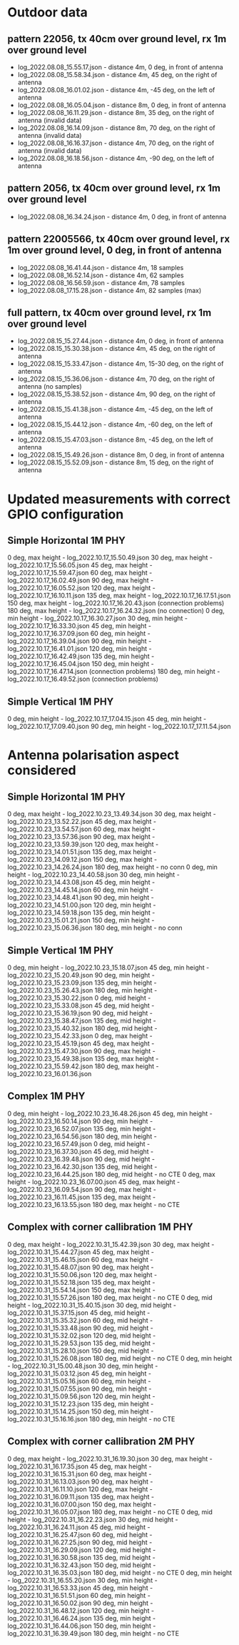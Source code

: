 
# Outdoor data

## pattern 22056, tx 40cm over ground level, rx 1m over ground level

- log_2022.08.08_15.55.17.json - distance 4m, 0 deg, in front of antenna
- log_2022.08.08_15.58.34.json - distance 4m, 45 deg, on the right of antenna
- log_2022.08.08_16.01.02.json - distance 4m, -45 deg, on the left of antenna
- log_2022.08.08_16.05.04.json - distance 8m, 0 deg, in front of antenna
- log_2022.08.08_16.11.29.json - distance 8m, 35 deg, on the right of antenna (invalid data)
- log_2022.08.08_16.14.09.json - distance 8m, 70 deg, on the right of antenna (invalid data)
- log_2022.08.08_16.16.37.json - distance 4m, 70 deg, on the right of antenna (invalid data)
- log_2022.08.08_16.18.56.json - distance 4m, -90 deg, on the left of antenna

## pattern 2056, tx 40cm over ground level, rx 1m over ground level

- log_2022.08.08_16.34.24.json - distance 4m, 0 deg, in front of antenna

## pattern 22005566, tx 40cm over ground level, rx 1m over ground level, 0 deg, in front of antenna

- log_2022.08.08_16.41.44.json - distance 4m, 18 samples
- log_2022.08.08_16.52.14.json - distance 4m, 62 samples
- log_2022.08.08_16.56.59.json - distance 4m, 78 samples
- log_2022.08.08_17.15.28.json - distance 4m, 82 samples (max)

## full pattern, tx 40cm over ground level, rx 1m over ground level

- log_2022.08.15_15.27.44.json - distance 4m, 0 deg, in front of antenna
- log_2022.08.15_15.30.38.json - distance 4m, 45 deg, on the right of antenna
- log_2022.08.15_15.33.47.json - distance 4m, 15-30 deg, on the right of antenna
- log_2022.08.15_15.36.06.json - distance 4m, 70 deg, on the right of antenna (no samples)
- log_2022.08.15_15.38.52.json - distance 4m, 90 deg, on the right of antenna
- log_2022.08.15_15.41.38.json - distance 4m, -45 deg, on the left of antenna
- log_2022.08.15_15.44.12.json - distance 4m, -60 deg, on the left of antenna
- log_2022.08.15_15.47.03.json - distance 8m, -45 deg, on the left of antenna
- log_2022.08.15_15.49.26.json - distance 8m, 0 deg, in front of antenna
- log_2022.08.15_15.52.09.json - distance 8m, 15 deg, on the right of antenna


# Updated measurements with correct GPIO configuration

## Simple Horizontal 1M PHY
0 deg, max height - log_2022.10.17_15.50.49.json
30 deg, max height - log_2022.10.17_15.56.05.json
45 deg, max height - log_2022.10.17_15.59.47.json
60 deg, max height - log_2022.10.17_16.02.49.json
90 deg, max height - log_2022.10.17_16.05.52.json
120 deg, max height - log_2022.10.17_16.10.11.json
135 deg, max height - log_2022.10.17_16.17.51.json
150 deg, max height - log_2022.10.17_16.20.43.json (connection problems)
180 deg, max height - log_2022.10.17_16.24.32.json (no connection)
0 deg, min height - log_2022.10.17_16.30.27.json
30 deg, min height - log_2022.10.17_16.33.30.json
45 deg, min height - log_2022.10.17_16.37.09.json
60 deg, min height - log_2022.10.17_16.39.04.json
90 deg, min height - log_2022.10.17_16.41.01.json
120 deg, min height - log_2022.10.17_16.42.49.json
135 deg, min height - log_2022.10.17_16.45.04.json
150 deg, min height - log_2022.10.17_16.47.14.json (connection problems)
180 deg, min height - log_2022.10.17_16.49.52.json (connection problems)

## Simple Vertical 1M PHY
0 deg, min height - log_2022.10.17_17.04.15.json
45 deg, min height - log_2022.10.17_17.09.40.json
90 deg, min height - log_2022.10.17_17.11.54.json

# Antenna polarisation aspect considered

## Simple Horizontal 1M PHY
0 deg, max height - log_2022.10.23_13.49.34.json
30 deg, max height - log_2022.10.23_13.52.22.json
45 deg, max height - log_2022.10.23_13.54.57.json
60 deg, max height - log_2022.10.23_13.57.36.json
90 deg, max height - log_2022.10.23_13.59.39.json
120 deg, max height - log_2022.10.23_14.01.51.json
135 deg, max height - log_2022.10.23_14.09.12.json
150 deg, max height - log_2022.10.23_14.26.24.json
180 deg, max height - no conn
0 deg, min height - log_2022.10.23_14.40.58.json
30 deg, min height - log_2022.10.23_14.43.08.json
45 deg, min height - log_2022.10.23_14.45.14.json
60 deg, min height - log_2022.10.23_14.48.41.json
90 deg, min height - log_2022.10.23_14.51.00.json
120 deg, min height - log_2022.10.23_14.59.18.json
135 deg, min height - log_2022.10.23_15.01.21.json
150 deg, min height - log_2022.10.23_15.06.36.json
180 deg, min height - no conn

## Simple Vertical 1M PHY
0 deg, min height - log_2022.10.23_15.18.07.json
45 deg, min height - log_2022.10.23_15.20.49.json
90 deg, min height - log_2022.10.23_15.23.09.json
135 deg, min height - log_2022.10.23_15.26.43.json
180 deg, min height - log_2022.10.23_15.30.22.json
0 deg, mid height - log_2022.10.23_15.33.08.json
45 deg, mid height - log_2022.10.23_15.36.19.json
90 deg, mid height - log_2022.10.23_15.38.47.json
135 deg, mid height - log_2022.10.23_15.40.32.json
180 deg, mid height - log_2022.10.23_15.42.33.json
0 deg, max height - log_2022.10.23_15.45.19.json
45 deg, max height - log_2022.10.23_15.47.30.json
90 deg, max height - log_2022.10.23_15.49.38.json
135 deg, max height - log_2022.10.23_15.59.42.json
180 deg, max height - log_2022.10.23_16.01.36.json

## Complex 1M PHY
0 deg, min height - log_2022.10.23_16.48.26.json
45 deg, min height - log_2022.10.23_16.50.14.json
90 deg, min height - log_2022.10.23_16.52.07.json
135 deg, min height - log_2022.10.23_16.54.56.json
180 deg, min height - log_2022.10.23_16.57.49.json
0 deg, mid height - log_2022.10.23_16.37.30.json
45 deg, mid height - log_2022.10.23_16.39.48.json
90 deg, mid height - log_2022.10.23_16.42.30.json
135 deg, mid height - log_2022.10.23_16.44.25.json
180 deg, mid height - no CTE
0 deg, max height - log_2022.10.23_16.07.00.json
45 deg, max height - log_2022.10.23_16.09.54.json
90 deg, max height - log_2022.10.23_16.11.45.json
135 deg, max height - log_2022.10.23_16.13.55.json
180 deg, max height - no CTE

## Complex with corner callibration 1M PHY
0 deg, max height - log_2022.10.31_15.42.39.json
30 deg, max height - log_2022.10.31_15.44.27.json
45 deg, max height - log_2022.10.31_15.46.15.json
60 deg, max height - log_2022.10.31_15.48.07.json
90 deg, max height - log_2022.10.31_15.50.06.json
120 deg, max height - log_2022.10.31_15.52.18.json
135 deg, max height - log_2022.10.31_15.54.14.json
150 deg, max height - log_2022.10.31_15.57.26.json
180 deg, max height - no CTE
0 deg, mid height - log_2022.10.31_15.40.15.json
30 deg, mid height - log_2022.10.31_15.37.15.json
45 deg, mid height - log_2022.10.31_15.35.32.json
60 deg, mid height - log_2022.10.31_15.33.48.json
90 deg, mid height - log_2022.10.31_15.32.02.json
120 deg, mid height - log_2022.10.31_15.29.53.json
135 deg, mid height - log_2022.10.31_15.28.10.json
150 deg, mid height - log_2022.10.31_15.26.08.json
180 deg, mid height - no CTE
0 deg, min height - log_2022.10.31_15.00.48.json
30 deg, min height - log_2022.10.31_15.03.12.json
45 deg, min height - log_2022.10.31_15.05.16.json
60 deg, min height - log_2022.10.31_15.07.55.json
90 deg, min height - log_2022.10.31_15.09.56.json
120 deg, min height - log_2022.10.31_15.12.23.json
135 deg, min height - log_2022.10.31_15.14.25.json
150 deg, min height - log_2022.10.31_15.16.16.json
180 deg, min height - no CTE

## Complex with corner callibration 2M PHY
0 deg, max height - log_2022.10.31_16.19.30.json
30 deg, max height - log_2022.10.31_16.17.35.json
45 deg, max height - log_2022.10.31_16.15.31.json
60 deg, max height - log_2022.10.31_16.13.03.json
90 deg, max height - log_2022.10.31_16.11.10.json
120 deg, max height - log_2022.10.31_16.09.11.json
135 deg, max height - log_2022.10.31_16.07.00.json
150 deg, max height - log_2022.10.31_16.05.07.json
180 deg, max height - no CTE
0 deg, mid height - log_2022.10.31_16.22.23.json
30 deg, mid height - log_2022.10.31_16.24.11.json
45 deg, mid height - log_2022.10.31_16.25.47.json
60 deg, mid height - log_2022.10.31_16.27.25.json
90 deg, mid height - log_2022.10.31_16.29.09.json
120 deg, mid height - log_2022.10.31_16.30.58.json
135 deg, mid height - log_2022.10.31_16.32.43.json
150 deg, mid height - log_2022.10.31_16.35.03.json
180 deg, mid height - no CTE
0 deg, min height - log_2022.10.31_16.55.20.json
30 deg, min height - log_2022.10.31_16.53.33.json
45 deg, min height - log_2022.10.31_16.51.51.json
60 deg, min height - log_2022.10.31_16.50.02.json
90 deg, min height - log_2022.10.31_16.48.12.json
120 deg, min height - log_2022.10.31_16.46.24.json
135 deg, min height - log_2022.10.31_16.44.06.json
150 deg, min height - log_2022.10.31_16.39.49.json
180 deg, min height - no CTE
